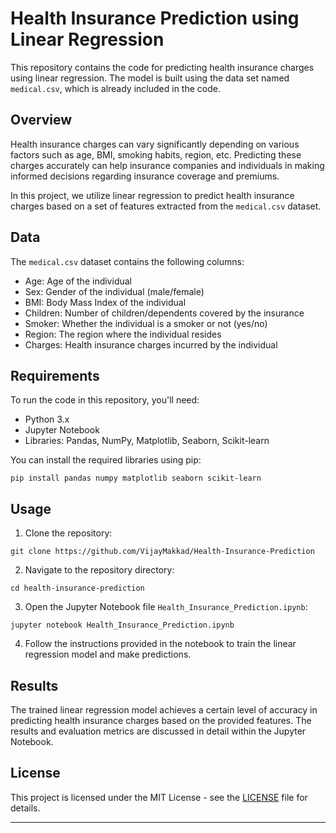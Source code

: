 # Health Insurance Prediction using Linear Regression

This repository contains the code for predicting health insurance charges using linear regression. The model is built using the data set named `medical.csv`, which is already included in the code.

## Overview

Health insurance charges can vary significantly depending on various factors such as age, BMI, smoking habits, region, etc. Predicting these charges accurately can help insurance companies and individuals in making informed decisions regarding insurance coverage and premiums.

In this project, we utilize linear regression to predict health insurance charges based on a set of features extracted from the `medical.csv` dataset.

## Data

The `medical.csv` dataset contains the following columns:

- Age: Age of the individual
- Sex: Gender of the individual (male/female)
- BMI: Body Mass Index of the individual
- Children: Number of children/dependents covered by the insurance
- Smoker: Whether the individual is a smoker or not (yes/no)
- Region: The region where the individual resides
- Charges: Health insurance charges incurred by the individual

## Requirements

To run the code in this repository, you'll need:

- Python 3.x
- Jupyter Notebook
- Libraries: Pandas, NumPy, Matplotlib, Seaborn, Scikit-learn

You can install the required libraries using pip:

```
pip install pandas numpy matplotlib seaborn scikit-learn
```

## Usage

1. Clone the repository:

```
git clone https://github.com/VijayMakkad/Health-Insurance-Prediction
```

2. Navigate to the repository directory:

```
cd health-insurance-prediction
```

3. Open the Jupyter Notebook file `Health_Insurance_Prediction.ipynb`:

```
jupyter notebook Health_Insurance_Prediction.ipynb
```

4. Follow the instructions provided in the notebook to train the linear regression model and make predictions.

## Results

The trained linear regression model achieves a certain level of accuracy in predicting health insurance charges based on the provided features. The results and evaluation metrics are discussed in detail within the Jupyter Notebook.

## License

This project is licensed under the MIT License - see the [LICENSE](LICENSE) file for details.

---
